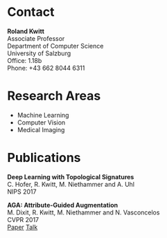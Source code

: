 # Contact

**Roland Kwitt**         
Associate Professor     
Department of Computer Science    
University of Salzburg    
Office: 1.18b    
Phone: +43 662 8044 6311

# Research Areas

- Machine Learning
- Computer Vision
- Medical Imaging

# Publications

**Deep Learning with Topological Signatures**  
C. Hofer, R. Kwitt, M. Niethammer and A. Uhl  
NIPS 2017  

**AGA: Attribute-Guided Augmentation**  
M. Dixit, R. Kwitt, M. Niethammer and N. Vasconcelos   
CVPR 2017  
[Paper]() [Talk]()

